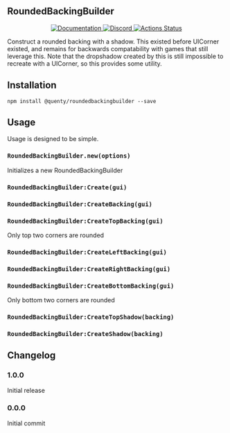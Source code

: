 ## RoundedBackingBuilder
<div align="center">
  <a href="http://quenty.github.io/api/">
    <img src="https://img.shields.io/badge/docs-website-green.svg" alt="Documentation" />
  </a>
  <a href="https://discord.gg/mhtGUS8">
    <img src="https://img.shields.io/badge/discord-nevermore-blue.svg" alt="Discord" />
  </a>
  <a href="https://github.com/Quenty/NevermoreEngine/actions">
    <img src="https://github.com/Quenty/NevermoreEngine/workflows/luacheck/badge.svg" alt="Actions Status" />
  </a>
</div>

Construct a rounded backing with a shadow. This existed before UICorner existed, and remains for backwards compatability with games that still leverage this. Note that the dropshadow created by this is still impossible to recreate with a UICorner, so this provides some utility.

## Installation
```
npm install @quenty/roundedbackingbuilder --save
```

## Usage
Usage is designed to be simple.

### `RoundedBackingBuilder.new(options)`
Initializes a new RoundedBackingBuilder

### `RoundedBackingBuilder:Create(gui)`

### `RoundedBackingBuilder:CreateBacking(gui)`

### `RoundedBackingBuilder:CreateTopBacking(gui)`
Only top two corners are rounded

### `RoundedBackingBuilder:CreateLeftBacking(gui)`

### `RoundedBackingBuilder:CreateRightBacking(gui)`

### `RoundedBackingBuilder:CreateBottomBacking(gui)`
Only bottom two corners are rounded

### `RoundedBackingBuilder:CreateTopShadow(backing)`

### `RoundedBackingBuilder:CreateShadow(backing)`


## Changelog

### 1.0.0
Initial release

### 0.0.0
Initial commit
